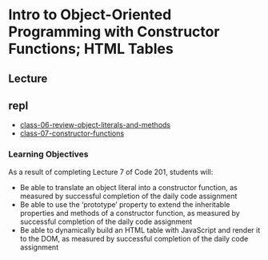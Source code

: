# Intro to Object-Oriented Programming with Constructor Functions; HTML Tables

## Lecture

## repl

- [class-06-review-object-literals-and-methods](https://replit.com/@rkgallaway/class-06-review-object-literals-and-methods#index.js)
- [class-07-constructor-functions](https://replit.com/@rkgallaway/class-07-constructor-functions#index.js)

### Learning Objectives

As a result of completing Lecture 7 of Code 201, students will:

- Be able to translate an object literal into a constructor function, as measured by successful completion of the daily code assignment
- Be able to use the ‘prototype’ property to extend the inheritable properties and methods of a constructor function, as measured by successful completion of the daily code assignment
- Be able to dynamically build an HTML table with JavaScript and render it to the DOM, as measured by successful completion of the daily code assignment
